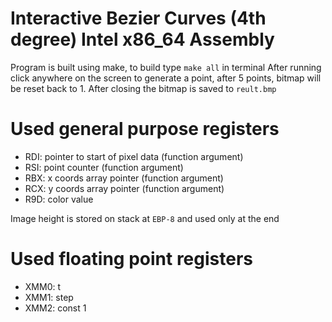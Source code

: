 # Interactive Bezier Curves (4th degree) Intel x86_64 Assembly
Program is built using make, to build type ```make all``` in terminal
After running click anywhere on the screen to generate a point, after 5 points, bitmap will be reset back to 1.
After closing the bitmap is saved to ```reult.bmp```

# Used general purpose registers
- RDI: pointer to start of pixel data (function argument)
- RSI: point counter (function argument)
- RBX: x coords array pointer (function argument)
- RCX: y coords array pointer (function argument)
- R9D: color value

Image height is stored on stack at ```EBP-8``` and used only at the end

# Used floating point registers
- XMM0: t
- XMM1: step
- XMM2: const 1
